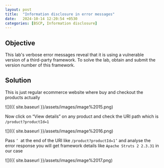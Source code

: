 ```yaml
---
layout: post
title:  "Information disclosure in error messages"
date:   2024-10-14 12:20:54 +0530
categories: [BSCP, Information disclosure]
---
```


## Objective

This lab's verbose error messages reveal that it is using a vulnerable version of a third-party framework. To solve the lab, obtain and submit the version number of this framework.

  

## Solution

  

This is just regular ecommerce website where buy and checkout the products actually 

  

![]({{ site.baseurl }}/assets/images/image%2015.png)  

  

  

  

Now click on “View details” on any product and check the URI path which is `/product?productId=1`  

  

  

![]({{ site.baseurl }}/assets/images/image%2016.png)  

  

  

Pass `’`  at the end of the URI like `/product?productId=1’` and analyse the error response you will get framework details like `Apache Struts 2 2.3.31`⁠ in our case

  

![]({{ site.baseurl }}/assets/images/image%2017.png)